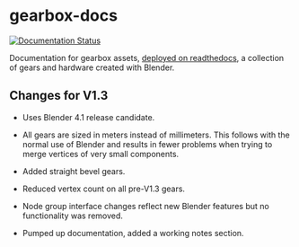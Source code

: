 # gearbox-docs

[![Documentation Status](https://readthedocs.org/projects/gearbox-docs/badge/?version=latest)](https://gearbox-docs.readthedocs.io/?badge=latest)

Documentation for gearbox assets,
[deployed on readthedocs](https://gearbox-docs.readthedocs.io/),
a collection of gears and hardware
created with Blender.

## Changes for V1.3

 * Uses Blender 4.1 release candidate.

 * All gears are sized in meters instead of millimeters. This follows
   with the normal use of Blender and results in fewer problems when
   trying to merge vertices of very small components.

 * Added straight bevel gears.

 * Reduced vertex count on all pre-V1.3 gears.

 * Node group interface changes reflect new Blender features but no
   functionality was removed.

 * Pumped up documentation, added a working notes section.
